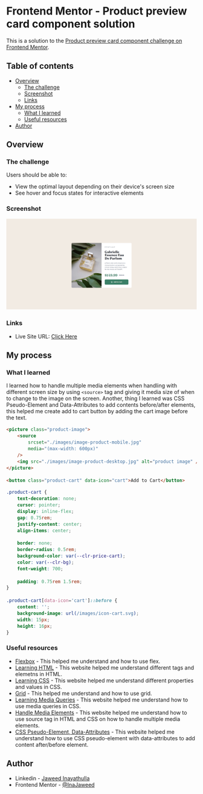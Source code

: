 # Frontend Mentor - Product preview card component solution

This is a solution to the [Product preview card component challenge on Frontend Mentor](https://www.frontendmentor.io/challenges/product-preview-card-component-GO7UmttRfa).

## Table of contents

- [Overview](#overview)
  - [The challenge](#the-challenge)
  - [Screenshot](#screenshot)
  - [Links](#links)
- [My process](#my-process)
  - [What I learned](#what-i-learned)
  - [Useful resources](#useful-resources)
- [Author](#author)

## Overview

### The challenge

Users should be able to:

- View the optimal layout depending on their device's screen size
- See hover and focus states for interactive elements

### Screenshot

![Screenshot](./screenshot/desktop.png)

### Links

- Live Site URL: <a href="https://frontend-mentor-product-preview-9fd5d.web.app/" target="_blank">Click Here</a>

## My process

### What I learned

I learned how to handle multiple media elements when handling with different screen size by using `<source>` tag and giving it media size of when to change to the image on the screen. Another, thing I learned was CSS Pseudo-Element and Data-Attributes to add contents before/after elements, this helped me create add to cart button by adding the cart image before the text.

```html
<picture class="product-image">
	<source
		srcset="./images/image-product-mobile.jpg"
		media="(max-width: 600px)"
	/>
	<img src="./images/image-product-desktop.jpg" alt="product image" />
</picture>

<button class="product-cart" data-icon="cart">Add to Cart</button>
```

```css
.product-cart {
	text-decoration: none;
	cursor: pointer;
	display: inline-flex;
	gap: 0.75rem;
	justify-content: center;
	align-items: center;

	border: none;
	border-radius: 0.5rem;
	background-color: var(--clr-price-cart);
	color: var(--clr-bg);
	font-weight: 700;

	padding: 0.75rem 1.5rem;
}

.product-cart[data-icon='cart']::before {
	content: '';
	background-image: url(/images/icon-cart.svg);
	width: 15px;
	height: 16px;
}
```

### Useful resources

- <a href="https://css-tricks.com/snippets/css/a-guide-to-flexbox/" target="_blank">Flexbox</a> - This helped me understand and how to use flex.
- <a href="https://developer.mozilla.org/en-US/docs/Web/HTML" target="_blank">Learning HTML</a> - This website helped me understand different tags and elemetns in HTML.
- <a href="https://developer.mozilla.org/en-US/docs/Web/CSS" target="_blank">Learning CSS</a> - This website helped me understand different properties and values in CSS.
- <a href="https://css-tricks.com/snippets/css/complete-guide-grid/" target="_blank">Grid</a> - This helped me understand and how to use grid.
- <a href="https://developer.mozilla.org/en-US/docs/Web/CSS/CSS_media_queries/Using_media_queries" target="_blank">Learning Media Queries</a> - This website helped me understand how to use media queries in CSS.
- <a href="https://www.w3schools.com/tags/tag_source.asp" target="_blank">Handle Media Elements</a> - This website helped me understand how to use source tag in HTML and CSS on how to handle multiple media elements.
- <a href="https://www.w3schools.com/tags/tag_source.asp" target="_blank">CSS Pseudo-Element, Data-Attributes</a> - This website helped me understand how to use CSS pseudo-element with data-attributes to add content after/before element.

## Author

- Linkedin - [Jaweed Inayathulla](https://www.linkedin.com/in/jaweedinayathulla/)
- Frontend Mentor - [@InaJaweed](https://www.frontendmentor.io/profile/InaJaweed)
